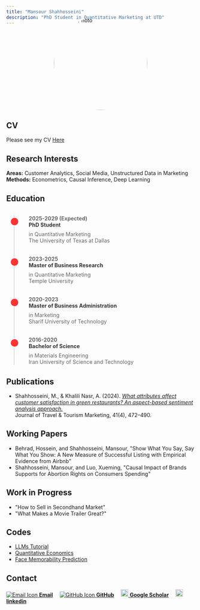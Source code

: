 ```yaml
---
title: "Mansour Shahhosseini"
description: "PhD Student in Quantitative Marketing at UTD"
---
```


<script>
document.addEventListener("DOMContentLoaded", function() {
    let footer = document.querySelector("footer");
    if (footer) {
        footer.innerHTML = "Life is not fair, nor is it unfair. It is what it is.";
    }
});
</script>


<style>
/* Remove the horizontal rule above the image */
hr {
  display: none; /* Hides all <hr> elements */
}

/* OR: Target only the first <hr> if others are needed */
header + hr {
  display: none;
}
</style>

<style>
/* Center the text */
.text-container {
  text-align: center;
  margin-bottom: 10px; /* Adjust space */
}
/* Profile image with larger size */
.my-profile-pic {
  display: block;
  margin: -40px auto 0 auto; /* Pulls the image up into the line */
  border-radius: 50%; /* Ensure circular shape */
  width: 250px; /* Adjust to fit */
  height: 250px;
  object-fit: contain;
  background-color: transparent; /* Ensure it blends with the background */
}
/* Black line - position controlled to prevent extra space */
.black-line {
  border: none;
  border-top: 2px solid black; /* Make the line bolder if needed */
  margin: 5px auto; /* Fine-tuned margin */
  width: 80%; /* Adjust width to fit layout */
}
</style>
<!-- Name and Title -->
<div class="text-container">
</div>
<!-- Profile Picture (Ensure it's transparent for a clean effect) -->
<img src="assets/profile.jpg" alt="Profile Photo" class="my-profile-pic" />

## CV
Please see my CV [Here](https://www.dropbox.com/scl/fi/xesa5zyqnbydtcvs8wkty/MansourShahhosseini_CV.docx?rlkey=qdrngb2cws7po5t5f38hnsdi9&st=gp67fcdc&dl=0)

## Research Interests
**Areas:** Customer Analytics, Social Media, Unstructured Data in Marketing   
**Methods:** Econometrics, Causal Inference, Deep Learning

## <a name="education"></a>Education
<!-- Inline CSS for a simple vertical timeline -->
<style>
.timeline {
  position: relative;
  margin: 2rem 0;
  padding: 0;
  list-style: none;
}
.timeline::before {
  content: '';
  position: absolute;
  left: 20px;
  top: 0;
  bottom: 0;
  width: 2px;
  background: #ddd;
}
.timeline-item {
  position: relative;
  margin: 2rem 0;
  padding-left: 60px;
}
.timeline-item::before {
  content: '';
  position: absolute;
  left: 10px;
  top: 5px;
  width: 20px;
  height: 20px;
  border-radius: 50%;
  background: #ff3333; /* Pink circle */
  border: 2px solid #fff;
}
.timeline-year {
  font-weight: bold;
  color: #666;
}
.timeline-content h4 {
  margin: 0;
  font-weight: bold;
  color: #333;
}
.timeline-content p {
  margin: 0.5rem 0 0;
  color: #666;
}

.timeline li {
  list-style: none !important;
  list-style-type: none !important;
}
</style>

<ul class="timeline">
  <li class="timeline-item">
    <span class="timeline-year">2025-2029 (Expected)</span>
    <div class="timeline-content">
      <h4>PhD Student</h4>
      <p>in Quantitative Marketing<br>The University of Texas at Dallas</p>
    </div>
  </li>    
  <li class="timeline-item">
    <span class="timeline-year">2023-2025</span>
    <div class="timeline-content">
      <h4>Master of Business Research</h4>
      <p>in Quantitative Marketing<br>Temple University</p>
    </div>
  </li>      
  <li class="timeline-item">
    <span class="timeline-year">2020-2023</span>
    <div class="timeline-content">
      <h4>Master of Business Administration</h4>
      <p>in Marketing<br>Sharif University of Technology</p>
    </div>
  </li>
  <li class="timeline-item">
    <span class="timeline-year">2016-2020</span>
    <div class="timeline-content">
      <h4>Bachelor of Science</h4>
      <p>in Materials Engineering<br>Iran University of Science and Technology</p>
    </div>
  </li>
</ul>

## <a name="publications"></a>Publications
- Shahhosseini, M., & Khalili Nasr, A. (2024). [*What attributes affect customer satisfaction in green restaurants? An aspect-based sentiment analysis approach.*](https://www.tandfonline.com/doi/abs/10.1080/10548408.2024.2306358)  
  Journal of Travel & Tourism Marketing, 41(4), 472–490.  
  
## <a name="working-papers"></a>Working Papers
- Behrad, Hossein, and Shahhosseini, Mansour, "Show What You Say, Say What You Show: A New Measure of Successful Listing with Empirical Evidence from Airbnb"
- Shahhosseini, Mansour, and Luo, Xueming, "Causal Impact of Brands Supports for Abortion Rights on Consumers Spending"

## <a name="working-in_progress"></a>Work in Progress
- "How to Sell in Secondhand Market"
- "What Makes a Movie Trailer Great?"
  
## <a name="codes"></a>Codes
- [LLMs Tutorial](https://github.com/MansourShahhosseini/LLM-Tutorial)
- [Quantitative Economics](https://github.com/MansourShahhosseini/Quantitative-Economics)
- [Face Memorability Prediction](https://github.com/MansourShahhosseini/Face-Photograph-Memorability-Score)


## <a name="contact"></a>Contact
<!-- Example: inline links with icons and spacing -->
[<img src="https://img.icons8.com/ios-filled/20/000000/new-post.png" alt="Email Icon"> **Email**](mailto:mansour.shahhosseini@utdallas.edu)&emsp;
[<img src="https://img.icons8.com/ios-glyphs/20/000000/github.png" alt="GitHub Icon"> **GitHub**](https://github.com/MansourShahhosseini)&emsp;
[<img src="https://upload.wikimedia.org/wikipedia/commons/thumb/c/c7/Google_Scholar_logo.svg/768px-Google_Scholar_logo.svg.png" width="20" height="20" alt="Google Scholar Icon"> **Google Scholar**](https://scholar.google.com/citations?user=8iK7T7EAAAAJ&hl=en)&emsp;
[<img src="https://pbs.twimg.com/profile_images/1478307374506995713/6RA1Ax4__400x400.jpg" width="20" height="20" alt="Linkedin Icon"> **linkedin**](https://www.linkedin.com/in/mansourshahhosseini/)
